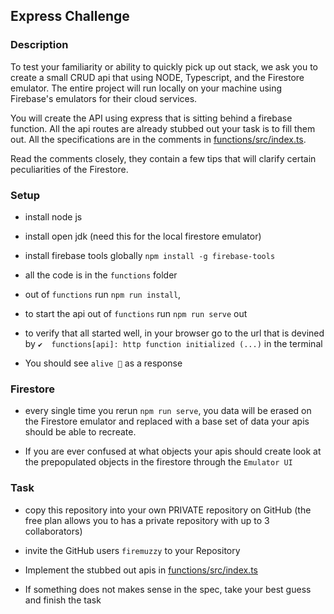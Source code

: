 
## Express Challenge

### Description

To test your familiarity or ability to quickly pick up out stack, we ask you to create a small CRUD api that using NODE, Typescript, and the Firestore emulator. The entire project will run locally on your machine using Firebase's emulators for their cloud services.

You will create the API using express that is sitting behind a firebase function. All the api routes are already stubbed out your task is to fill them out. All the specifications are in the comments in [functions/src/index.ts](functions/src/index.ts).

Read the comments closely, they contain a few tips that will clarify certain peculiarities of the Firestore.

### Setup

- install node js

- install open jdk (need this for the local firestore emulator)

- install firebase tools globally `npm install -g firebase-tools`

- all the code is in the `functions` folder

- out of `functions` run `npm run install`, 

- to start the api out of `functions` run `npm run serve` out 

- to verify that all started well, in your browser go to the url that is devined by `✔  functions[api]: http function initialized (...)` in the terminal

- You should see `alive 💪` as a response

### Firestore

- every single time you rerun `npm run serve`, you data will be erased on the Firestore emulator and replaced with a base set of data your apis should be able to recreate. 

- If you are ever confused at what objects your apis should create look at the prepopulated objects in the firestore through the `Emulator UI`

### Task

- copy this repository into your own PRIVATE repository on GitHub (the free plan allows you to has a private repository with up to 3 collaborators)

- invite the GitHub users `firemuzzy` to your Repository

- Implement the stubbed out apis in [functions/src/index.ts](functions/src/index.ts)

- If something does not makes sense in the spec, take your best guess and finish the task
